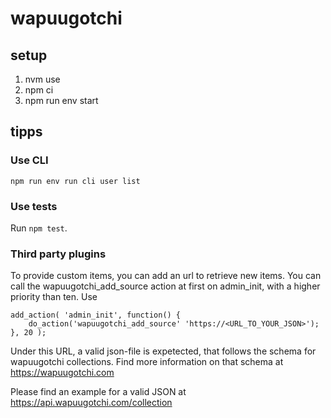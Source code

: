 # wapuugotchi

## setup

1. nvm use
1. npm ci
1. npm run env start

## tipps
### Use CLI
``npm run env run cli user list``

### Use tests
Run ```npm test```.

### Third party plugins
To provide custom items, you can add an url to retrieve new items. You can call the wapuugotchi_add_source action at first on admin_init, with a higher priority than ten.
Use
```
add_action( 'admin_init', function() {
    do_action('wapuugotchi_add_source' 'https://<URL_TO_YOUR_JSON>');
}, 20 );
```

Under this URL, a valid json-file is expetected, that follows the schema for wapuugotchi collections. Find more information on that schema at https://wapuugotchi.com

Please find an example for a valid JSON at https://api.wapuugotchi.com/collection

